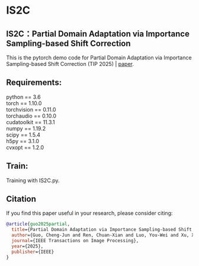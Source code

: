 # IS2C
## IS2C：Partial Domain Adaptation via Importance Sampling-based Shift Correction
This is the pytorch demo code for Partial Domain Adaptation via Importance Sampling-based Shift Correction (TIP 2025) | [paper](https://ieeexplore.ieee.org/document/11107265).<br/>

## Requirements:
python == 3.6 <br/>
torch == 1.10.0 <br/>
torchvision == 0.11.0 <br/>
torchaudio == 0.10.0 <br/>
cudatoolkit == 11.3.1 <br/>
numpy == 1.19.2 <br/>
scipy == 1.5.4 <br/>
h5py == 3.1.0 <br/>
cvxopt == 1.2.0 <br/>

## Train:
Training with IS2C.py.<br/>

## Citation
If you find this paper useful in your research, please consider citing:
```bibtex
@article{guo2025partial,
  title={Partial Domain Adaptation via Importance Sampling-based Shift Correction},
  author={Guo, Cheng-Jun and Ren, Chuan-Xian and Luo, You-Wei and Xu, Xiao-Lin and Yan, Hong},
  journal={IEEE Transactions on Image Processing},
  year={2025},
  publisher={IEEE}
}
```
